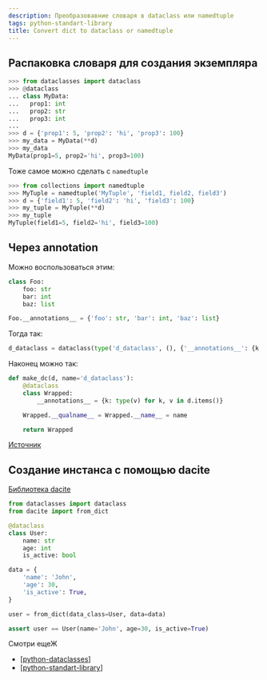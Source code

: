 ```yaml
---
description: Преобразовавние словаря в dataclass или namedtuple
tags: python-standart-library
title: Convert dict to dataclass or namedtuple
---
```

## Распаковка словаря для создания экземпляра

```python
>>> from dataclasses import dataclass
>>> @dataclass
... class MyData:
...   prop1: int
...   prop2: str
...   prop3: int
...
>>> d = {'prop1': 5, 'prop2': 'hi', 'prop3': 100}
>>> my_data = MyData(**d)
>>> my_data
MyData(prop1=5, prop2='hi', prop3=100)
```

Тоже самое можно сделать с `namedtuple`

```python
>>> from collections import namedtuple
>>> MyTuple = namedtuple('MyTuple', 'field1, field2, field3')
>>> d = {'field1': 5, 'field2': 'hi', 'field3': 100}
>>> my_tuple = MyTuple(**d)
>>> my_tuple
MyTuple(field1=5, field2='hi', field3=100)
```

## Через __annotation__

Можно воспользоваться этим:

```python
class Foo:
    foo: str
    bar: int
    baz: list

Foo.__annotations__ = {'foo': str, 'bar': int, 'baz': list}
```

Тогда так:

```python
d_dataclass = dataclass(type('d_dataclass', (), {'__annotations__': {k: type(v) for k, v in d.items()}}))
```

Наконец можно так:

```python
def make_dc(d, name='d_dataclass'):
    @dataclass
    class Wrapped:
        __annotations__ = {k: type(v) for k, v in d.items()}

    Wrapped.__qualname__ = Wrapped.__name__ = name

    return Wrapped
```

[Источник](https://www.reddit.com/r/learnpython/comments/9h74no/convert_dict_to_dataclass/)

## Создание инстанса с помощью dacite

[Библиотека dacite](https://github.com/konradhalas/dacite)

```python
from dataclasses import dataclass
from dacite import from_dict

@dataclass
class User:
    name: str
    age: int
    is_active: bool

data = {
    'name': 'John',
    'age': 30,
    'is_active': True,
}

user = from_dict(data_class=User, data=data)

assert user == User(name='John', age=30, is_active=True)
```

Смотри ещеЖ
- [[python-dataclasses]]
- [[python-standart-library]]

[//begin]: # "Autogenerated link references for markdown compatibility"
[python-dataclasses]: python-dataclasses "Python dataclasses"
[python-standart-library]: ../lists/python-standart-library "Стандартная библиотека python и полезные ресурсы"
[//end]: # "Autogenerated link references"